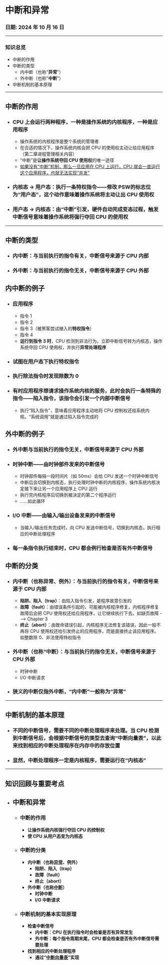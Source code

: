# 中断和异常

### **日期**: 2024 年 10 月 16 日

---

### 知识总览

- 中断的作用
- 中断的类型
  - 内中断（也称“**异常**”）
  - 外中断（也称“**中断**”）
- 中断机制的基本原理

---

## **中断的作用**

- ### CPU 上会运行两种程序，一种是**操作系统的内核程序**，一种是**应用程序**
  - 操作系统的内核程序是整个系统的管理者
  - 在合适的情况下，操作系统内核会把 CPU 的使用权主动让给应用程序（第二章进程管理相关内容）
  - “中断”是**让操作系统夺回 CPU 使用权**的唯一途径
  - <u>如果没有“中断”机制，那么一旦应用在 CPU 上运行，CPU 就会一直运行这个应用程序，也就无法实现“并发”</u>
- ### **内核态 -> 用户态**：执行一条**特权指令**——**修改 PSW**的标志位为“用户态”，这个动作意味着操作系统将主动让出 CPU 使用权
- ### **用户态 -> 内核态**：由“**中断**”引发，**硬件自动完成变态过程**，触发中断信号意味着操作系统将强行夺回 CPU 的使用权

---

## **中断的类型**

- ### **内中断**：与当前执行的指令**有关**，中断信号来源于 CPU **内部**
- ### **外中断**：与当前执行的指令**无关**，中断信号来源于 CPU **外部**

## **内中断的例子**

- ### **应用程序**

  - 指令 1
  - 指令 2
  - 指令 3（被黑客尝试植入的**特权指令**）
  - 指令 4
  - **运行到指令 3 时**，CPU 检测到非法行为，立即中断信号转为内核态，操作系统夺回 CPU 使用权，并执行**异常处理程序**

- ### 试图在用户态下执行特权指令
- ### 执行除法指令时发现除数为 0
- ### 有时应用程序想请求操作系统内核的服务，此时会执行**一条特殊的指令——陷入指令**，该指令会引发一个内部中断信号
  - 执行“陷入指令”，意味着应用程序主动地将 CPU 控制权还给系统内核。“系统调用”就是通过陷入指令完成的

## **外中断的例子**

- ### 外中断与当前执行的指令**无关**，中断信号来源于 CPU **外部**

- ### **时钟中断**——由时钟部件发来的中断信号
  - 时钟部件每隔一段时间片（如 50ms）会给 CPU 发送一个时钟中断信号
  - 中断后会切换到内核态，执行处理时钟中断的内核程序，操作系统内核决定接下来让另一个应用程序上 CPU 运行
  - 执行完内核程序后切换到被决定的第二个程序运行
  - ......如此循环
- ### **I/O 中断**——由输入/输出设备发来的中断信号

  - 当输入/输出任务完成时，向 CPU 发送中断信号，切换到内核态，执行相应的中断处理程序

- ### **每一条指令执行结束时**，CPU 都会例行检查是否有外中断信号

## **中断的分类**

- ### **内中断**（也称异常、例外）：与当前执行的指令**有关**，中断信号来源于 CPU **内部**
  - **陷阱、陷入（trap）**：由陷入指令引发，是程序故意引发的
  - **故障（fault）**：由错误条件引起的，可能被内核程序修复。内核程序修复故障后会把 CPU 使用权还给应用程序，让它继续执行下去。如缺页故障 ---> Chapter 3
  - **终止（abort）**：由致命错误引起，内核程序无法修复该错误，因此一般不再将 CPU 使用权还给引发终止的应用程序，而是直接终止该应用程序。如整数除 0、非法使用特权指令
- ### **外中断**（也称“中断）：与当前执行的指令**无关**，中断信号来源于 CPU **外部**

  - 时钟中断
  - I/O 中断请求

- ### **狭义的中断仅指外中断，“内中断”一般称为“异常”**

---

## **中断机制的基本原理**

- ### **不同的中断信号，需要不同的中断处理程序来处理**。当 CPU 检测到中断信号后，会根据中断信号的类型去查询“**中断向量表**”，以此来找到相应的中断处理程序在内存中的存放位置

- ### 显然，中断处理程序一定是内核程序，需要运行在“内核态”

---

## **知识回顾与重要考点**

- ## **中断和异常**

  - ### **中断的作用**

    - **让操作系统内核强行夺回 CPU 的控制权**
    - **使 CPU 从用户态变为内核态**

  - ### **中断的分类**

    - **内中断（也称<u>异常</u>、例外）**
      - **陷阱、陷入（trap）**
      - **故障（fault）**
      - **终止（abort）**
    - **外中断（也称<u>中断</u>）**
      - **时钟中断**
      - **I/O 中断请求**

  - ### **中断机制的基本实现原理**
    - **检查中断信号**
      - **内中断：CPU 在执行指令时会检查是否有异常发生**
      - **外中断：每个指令周期末尾，CPU 都会检查是否有外中断信号需要处理**
    - **找到相应的中断处理程序**
      - **通过“<u>中断向量表</u>”实现**
